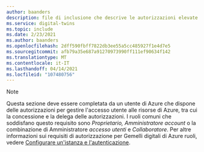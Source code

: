 ```yaml
---
author: baanders
description: file di inclusione che descrive le autorizzazioni elevate necessarie per alcuni passaggi di gestione
ms.service: digital-twins
ms.topic: include
ms.date: 2/23/2021
ms.author: baanders
ms.openlocfilehash: 2dff590fbff7822db3ee55a5cc485927f1e4d7e5
ms.sourcegitcommit: afb79a35e687a91270973990ff111ef90634f142
ms.translationtype: MT
ms.contentlocale: it-IT
ms.lasthandoff: 04/14/2021
ms.locfileid: "107480756"
---
```

>[!NOTE]
> Questa sezione deve essere completata da un utente di Azure che dispone delle autorizzazioni per gestire l'accesso utente alle risorse di Azure, tra cui la concessione e la delega delle autorizzazioni. I ruoli comuni che soddisfano questo requisito sono *Proprietario,* *Amministratore account* o la combinazione di Amministratore *accesso utenti* e *Collaboratore*. Per altre informazioni sui requisiti di autorizzazione per Gemelli digitali di Azure ruoli, vedere [Configurare un'istanza e l'autenticazione](../articles/digital-twins/how-to-set-up-instance-portal.md#prerequisites-permission-requirements).
